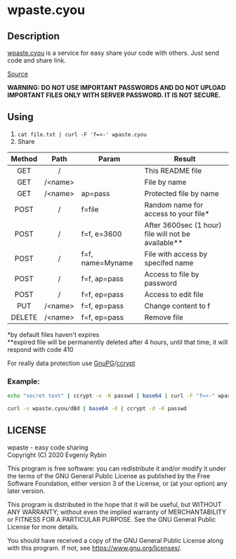 # wpaste.cyou
## Description
[wpaste.cyou](https://wpaste.cyou) is a service for easy share your code with others. Just send code and share link.

[Source](https://github.com/waika28/wpaste.cyou)

**WARNING: DO NOT USE IMPORTANT PASSWORDS AND DO NOT UPLOAD IMPORTANT FILES ONLY WITH SERVER PASSWORD. IT IS NOT SECURE.**

## Using

1. `cat file.txt | curl -F 'f=<-' wpaste.cyou`
2. Share

| Method   | Path   | Param           | Result                                            |
|:--------:|:------:|-----------------|---------------------------------------------------|
|GET       |/       |                 |This README file                                   |
|GET       |/\<name>|                 |File by name                                       |
|GET       |/\<name>|ap=pass          |Protected file by name                             |
|POST      |/       |f=file           |Random name for access to your file*               |
|POST      |/       |f=f, e=3600      |After 3600sec (1 hour) file will not be available**|
|POST      |/       |f=f, name=Myname |File with access by specifed name                  |
|POST      |/       |f=f, ap=pass     |Access to file by password                         |
|POST      |/       |f=f, ep=pass     |Access to edit file                                |
|PUT       |/\<name>|f=f, ep=pass     |Change content to f                                |
|DELETE    |/\<name>|f=f, ep=pass     |Remove file                                        |

*by default files haven't expires  
**expired file will be permanently deleted after 4 hours, until that time, it will respond with code 410

For really data protection use [GnuPG](https://gnupg.org/)/[ccrypt](http://ccrypt.sourceforge.net/)
### Example:
```bash
echo "secret text" | ccrypt -e -K passwd | base64 | curl -F "f=<-" wpaste.cyou

curl -s wpaste.cyou/dBd | base64 -d | ccrypt -d -K passwd
```

## LICENSE
wpaste - easy code sharing  
Copyright (C) 2020  Evgeniy Rybin

This program is free software: you can redistribute it and/or modify
it under the terms of the GNU General Public License as published by
the Free Software Foundation, either version 3 of the License, or
(at your option) any later version.

This program is distributed in the hope that it will be useful,
but WITHOUT ANY WARRANTY; without even the implied warranty of
MERCHANTABILITY or FITNESS FOR A PARTICULAR PURPOSE.  See the
GNU General Public License for more details.

You should have received a copy of the GNU General Public License
along with this program.  If not, see <https://www.gnu.org/licenses/>.